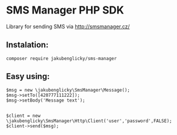 SMS Manager PHP SDK
===========
Library for sending SMS via http://smsmanager.cz/

Instalation:
-----------

	composer require jakubenglicky/sms-manager


Easy using:
-----

	$msg = new \jakubenglicky\SmsManager\Message();
    $msg->setTo([420777111222]);
    $msg->setBody('Message text');


    $client = new \jakubenglicky\SmsManager\Http\Client('user','password',FALSE);
    $client->send($msg);
